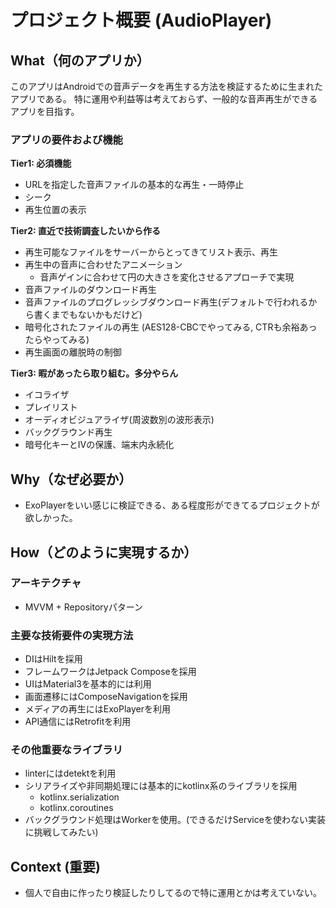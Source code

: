 # プロジェクト概要 (AudioPlayer)

## What（何のアプリか）

このアプリはAndroidでの音声データを再生する方法を検証するために生まれたアプリである。
特に運用や利益等は考えておらず、一般的な音声再生ができるアプリを目指す。

### アプリの要件および機能

**Tier1: 必須機能**
- URLを指定した音声ファイルの基本的な再生・一時停止
- シーク
- 再生位置の表示

**Tier2: 直近で技術調査したいから作る**
- 再生可能なファイルをサーバーからとってきてリスト表示、再生
- 再生中の音声に合わせたアニメーション
  - 音声ゲインに合わせて円の大きさを変化させるアプローチで実現
- 音声ファイルのダウンロード再生
- 音声ファイルのプログレッシブダウンロード再生(デフォルトで行われるから書くまでもないかもだけど)
- 暗号化されたファイルの再生 (AES128-CBCでやってみる, CTRも余裕あったらやってみる) 
- 再生画面の離脱時の制御

**Tier3: 暇があったら取り組む。多分やらん**
- イコライザ
- プレイリスト
- オーディオビジュアライザ(周波数別の波形表示)
- バックグラウンド再生
- 暗号化キーとIVの保護、端末内永続化


## Why（なぜ必要か）

- ExoPlayerをいい感じに検証できる、ある程度形ができてるプロジェクトが欲しかった。

## How（どのように実現するか）

### アーキテクチャ
- MVVM + Repositoryパターン

### 主要な技術要件の実現方法
- DIはHiltを採用
- フレームワークはJetpack Composeを採用
- UIはMaterial3を基本的には利用
- 画面遷移にはComposeNavigationを採用
- メディアの再生にはExoPlayerを利用
- API通信にはRetrofitを利用

### その他重要なライブラリ
- linterにはdetektを利用
- シリアライズや非同期処理には基本的にkotlinx系のライブラリを採用
  - kotlinx.serialization
  - kotlinx.coroutines
- バックグラウンド処理はWorkerを使用。(できるだけServiceを使わない実装に挑戦してみたい)

## Context (重要)

- 個人で自由に作ったり検証したりしてるので特に運用とかは考えていない。
